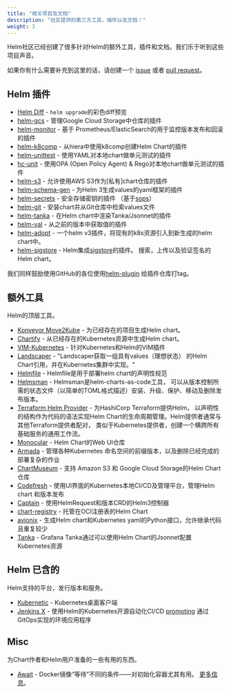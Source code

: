 ```yaml
---
title: "相关项目及文档"
description: "社区提供的第三方工具，插件以及文档！"
weight: 3
---
```


Helm社区已经创建了很多针对Helm的额外工具，插件和文档。我们乐于听到这些项目声音。

如果你有什么需要补充到这里的话，请创建一个 [issue](https://github.com/helm/helm-www/issues) 或者
[pull request](https://github.com/helm/helm-www/pulls)。

## Helm 插件

- [Helm Diff](https://github.com/databus23/helm-diff) - `helm upgrade`的彩色diff预览
- [helm-gcs](https://github.com/nouney/helm-gcs) - 管理Google Cloud Storage中仓库的插件
- [helm-monitor](https://github.com/ContainerSolutions/helm-monitor) - 基于
  Prometheus/ElasticSearch的用于监控版本发布和回滚的插件
- [helm-k8comp](https://github.com/cststack/k8comp) - 从hiera中使用k8comp创建Helm Chart的插件
- [helm-unittest](https://github.com/quintush/helm-unittest) - 使用YAML对本地chart做单元测试的插件
- [hc-unit](https://github.com/xchapter7x/hcunit) - 使用OPA (Open Policy Agent) &
  Rego对本地chart做单元测试的插件
- [helm-s3](https://github.com/hypnoglow/helm-s3) - 允许使用AWS S3作为[私有]chart仓库的插件
- [helm-schema-gen](https://github.com/karuppiah7890/helm-schema-gen) - 为Helm
  3生成values的yaml框架的插件
- [helm-secrets](https://github.com/jkroepke/helm-secrets) - 安全存储密钥的插件
  （基于[sops](https://github.com/mozilla/sops)）
- [helm-git](https://github.com/aslafy-z/helm-git) - 安装chart并从Git仓库中检索values文件
- [helm-tanka](https://github.com/Duologic/helm-tanka) - 在Helm chart中渲染Tanka/Jsonnet的插件
- [helm-val](https://github.com/HamzaZo/helm-val) - 从之前的版本中获取值的插件
- [helm-adopt](https://github.com/HamzaZo/helm-adopt) - 一个helm v3插件，将现有的k8s资源引入到新生成的helm
  chart中。
- [helm-sigstore](https://github.com/sigstore/helm-sigstore) - Helm集成[sigstore](https://sigstore.dev/)的插件。
 搜索，上传以及验证签名的Helm chart。

我们同样鼓励使用GitHub的各位使用[helm-plugin](https://github.com/search?q=topic%3Ahelm-plugin&type=Repositories)
给插件仓库打tag。

## 额外工具

Helm的顶层工具。

- [Konveyor Move2Kube](https://konveyor.io/move2kube/) - 为已经存在的项目生成Helm chart。
- [Chartify](https://github.com/appscode/chartify) - 从已经存在的Kubernetes资源中生成Helm chart。
- [VIM-Kubernetes](https://github.com/andrewstuart/vim-kubernetes) - 针对Kubernetes和Helm的VIM插件
- [Landscaper](https://github.com/Eneco/landscaper/) - "Landscaper获取一组具有values（理想状态）
  的Helm Chart引用，并在Kubernetes集群中实现。"
- [Helmfile](https://github.com/roboll/helmfile) - Helmfile是用于部署helm chart的声明性规范
- [Helmsman](https://github.com/Praqma/helmsman) - Helmsman是helm-charts-as-code工具，
  可以从版本控制所需的状态文件（以简单的TOML格式描述）安装、升级、保护、移动及删除发布版本。
- [Terraform Helm
  Provider](https://github.com/hashicorp/terraform-provider-helm) - 为HashiCorp Terraform提供Helm，
  以声明性的结构作为代码的语法实现Helm Chart的生命周期管理。Helm提供者通常与其他Terraform提供者配对，
  类似于Kubernetes提供者，创建一个横跨所有基础服务的通用工作流。
- [Monocular](https://github.com/helm/monocular) - Helm Chart的Web UI仓库
- [Armada](https://airshipit.readthedocs.io/projects/armada/en/latest/) - 管理各种Kubernetes
  命名空间的前缀版本，以及删除已经完成的部署复杂的作业
- [ChartMuseum](https://github.com/helm/chartmuseum) - 支持 Amazon S3 和 Google Cloud
  Storage的Helm Chart仓库
- [Codefresh](https://codefresh.io) - 使用UI界面的Kubernetes本地CI/CD及管理平台，管理Helm chart
  和版本发布
- [Captain](https://github.com/alauda/captain) - 使用HelmRequest和版本CRD的Helm3控制器
- [chart-registry](https://github.com/hangyan/chart-registry) - 托管在OCI注册表的Helm Chart
- [avionix](https://github.com/zbrookle/avionix) - 生成Helm chart和Kubernetes
  yaml的Python接口，允许继承代码且重复较少
- [Tanka](https://tanka.dev/helm) - Grafana Tanka通过可以使用Helm Chart的Jsonnet配置
  Kubernetes资源

## Helm 已含的

Helm支持的平台，发行版本和服务。

- [Kubernetic](https://kubernetic.com/) - Kubernetes桌面客户端
- [Jenkins X](https://jenkins-x.io/) - 使用Helm的Kubernetes开源自动化CI/CD
  [promoting](https://jenkins-x.io/docs/getting-started/promotion/) 通过GitOps实现的环境应用程序

## Misc

为Chart作者和Helm用户准备的一些有用的东西。

- [Await](https://github.com/saltside/await) - Docker镜像“等待”不同的条件——对初始化容器尤其有用。
  [更多信息](https://blog.slashdeploy.com/2017/02/16/introducing-await/)。
